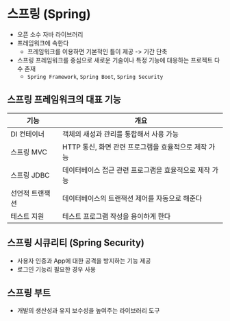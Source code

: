 # 스프링 (Spring)
+ 오픈 소수 자바 라이브러리
+ 프레임워크에 속한다
  + 프레임워크를 이용하면 기본적인 틀이 제공 -> 기간 단축
+ 스프링 프레임워크를 중심으로 새로운 기술이나 특정 기능에 대응하는 프로젝트 다수 존재
  + `Spring Framework`, `Spring Boot`, `Spring Security`

## 스프링 프레임워크의 대표 기능
| 기능 | 개요 |
| --- | --- |
| DI 컨테이너 | 객체의 새성과 관리를 통합해서 사용 가능 |
| 스프링 MVC | HTTP 통신, 화면 관련 프로그램을 효율적으로 제작 가능 |
| 스프링 JDBC | 데이터베이스 접근 관련 프로그램을 효율적으로 제작 가능 |
| 선언적 트랜잭션 | 데이터베이스의 트랜잭션 제어를 자동으로 해준다 |
| 테스트 지원 | 테스트 프로그램 작성을 용이하게 한다 |

## 스프링 시큐리티 (Spring Security)
+ 사용자 인증과 App에 대한 공격을 방지하는 기능 제공
+ 로그인 기능리 필요한 경우 사용

## 스프링 부트
+ 개발의 생산성과 유지 보수성을 높여주는 라이브러리 도구
